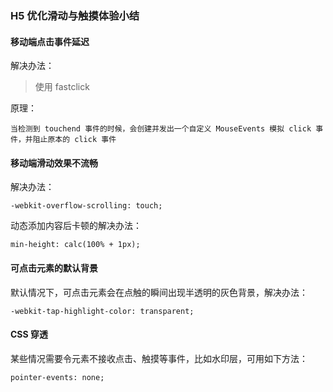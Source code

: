 ### H5 优化滑动与触摸体验小结
  
#### 移动端点击事件延迟
解决办法：
> 使用 fastclick  

原理：
```
当检测到 touchend 事件的时候，会创建并发出一个自定义 MouseEvents 模拟 click 事件，并阻止原本的 click 事件
```

#### 移动端滑动效果不流畅
解决办法：
```
-webkit-overflow-scrolling: touch;
```
动态添加内容后卡顿的解决办法：
```
min-height: calc(100% + 1px);
```

#### 可点击元素的默认背景
默认情况下，可点击元素会在点触的瞬间出现半透明的灰色背景，解决办法：
```
-webkit-tap-highlight-color: transparent;
```

#### CSS 穿透
某些情况需要令元素不接收点击、触摸等事件，比如水印层，可用如下方法：
```
pointer-events: none;
```
